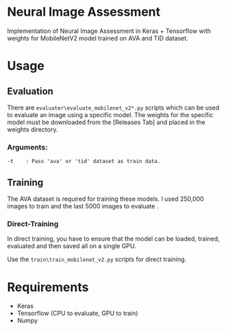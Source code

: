 # Neural Image Assessment
Implementation of Neural Image Assessment in Keras + Tensorflow with weights for MobileNetV2 model trained on AVA and TID dataset.

# Usage
## Evaluation
There are `evaluater\evaluate_mobilenet_v2*.py` scripts which can be used to evaluate an image using a specific model. The weights for the specific model must be downloaded from the [Releases Tab] and placed in the weights directory.

### Arguments: 
```
-t    : Pass 'ava' or 'tid' dataset as train data.
```

## Training
The AVA dataset is required for training these models. I used 250,000 images to train and the last 5000 images to evaluate .
### Direct-Training
In direct training, you have to ensure that the model can be loaded, trained, evaluated and then saved all on a single GPU.

Use the `train\train_mobilenet_v2.py` scripts for direct training.

# Requirements
- Keras
- Tensorflow (CPU to evaluate, GPU to train)
- Numpy
